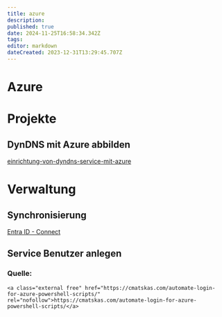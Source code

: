 ```yaml
---
title: azure
description: 
published: true
date: 2024-11-25T16:58:34.342Z
tags: 
editor: markdown
dateCreated: 2023-12-31T13:29:45.707Z
---
```


# Azure

# Projekte

## DynDNS mit Azure abbilden
[einrichtung-von-dyndns-service-mit-azure](/de/Wiki-Seiten/Microsoft/Cloud/Azure/einrichtung-von-dyndns-service-mit-azure)

# Verwaltung

## Synchronisierung
[Entra ID - Connect](/de/Wiki-Seiten/Microsoft/Server/Rollen/ADC-Entra_Connect/ad-connect)

## Service Benutzer anlegen

### Quelle:

```
<a class="external free" href="https://cmatskas.com/automate-login-for-azure-powershell-scripts/" rel="nofollow">https://cmatskas.com/automate-login-for-azure-powershell-scripts/</a>
```